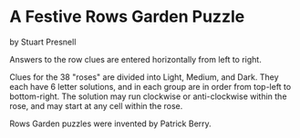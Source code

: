 # A Festive Rows Garden Puzzle
by Stuart Presnell

Answers to the row clues are entered horizontally from left to right.

Clues for the 38 "roses" are divided into Light, Medium, and Dark.  They each have 6 letter solutions, and in each group are in order from top-left to bottom-right.  The solution may run clockwise or anti-clockwise within the rose, and may start at any cell within the rose.

Rows Garden puzzles were invented by Patrick Berry.
